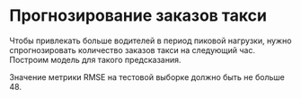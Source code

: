 # Прогнозирование заказов такси

Чтобы привлекать больше водителей в период пиковой нагрузки, нужно спрогнозировать количество заказов такси на следующий час. Построим модель для такого предсказания.

Значение метрики RMSE на тестовой выборке должно быть не больше 48.
